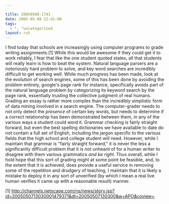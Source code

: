 ```yaml
---

title: 20050508-1741
date: 2005-05-08 22:41:00
tags:
  - ", "uncategorized
layout: rut
---
```


<p>I find today that schools are increasingly using computer programs
to grade writing assignments.[1] While this would be awesome
if they could get it to work reliably, I fear that like the one
student quoted states, all that students will really learn is how
to beat the system.  Natural language parsers are a notoriously hard
problem to solve, and key word searches are incredibly difficult to
get working well.  While much progress has been made, look at the
evolution of search engines, some of this has been done by avoiding
the problem entirely, google's page rank for instance, specifically
avoids part of the natural language problem by categorizing its
keyword search by the page rank, essentially trusting the collective
judgment of real humans.  Grading an essay is rather more complex
than the incredibly simplistic form of data mining involved in a
search engine.  The computer-grader needs to not only detect the
<em>presence</em> of certain key words, but needs to determine if a
correct relationship has been demonstrated between them, in any of
the various ways a student could word it.  Grammar checking is fairly
straight forward, but even the best spelling dictionaries we have
available to date do not contain a full set of English, including
the jargon specific to the various fields that the high school and
college student will need.  However, while I maintain that grammar
is "fairly straight forward," it is never the less a significantly
difficult problem that it is not unheard of for a human writer
to disagree with them various grammatics <em>and be right</em>.
Thus overall, while I hold hope that this sort of grading might at
some point be feasible, and, to the extent that it is achieved,
does provide a useful service in removing some of the repetition
and drudgery of teaching, I maintain that it is likely a mistake
to deploy it in any sort of unverified (by which I mean a real live
human verifies it came up with a reasonable result) manner.</p>

[1]
http://channels.netscape.com/ns/news/story.jsp?id=2005050713030001479371&dt=20050507130300&w=APO&coview=

